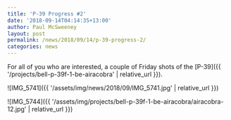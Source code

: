 ```yaml
---
title: 'P-39 Progress #2'
date: '2018-09-14T04:14:35+13:00'
author: Paul McSweeney
layout: post
permalink: /news/2018/09/14/p-39-progress-2/
categories: news
---
```


For all of you who are interested, a couple of Friday shots of the [P-39]({{ '/projects/bell-p-39f-1-be-airacobra' | relative_url }}).

![IMG_5741]({{ '/assets/img/news/2018/09/IMG_5741.jpg' | relative_url }})

![IMG_5744]({{ '/assets/img/projects/bell-p-39f-1-be-airacobra/airacobra-12.jpg' | relative_url }})
